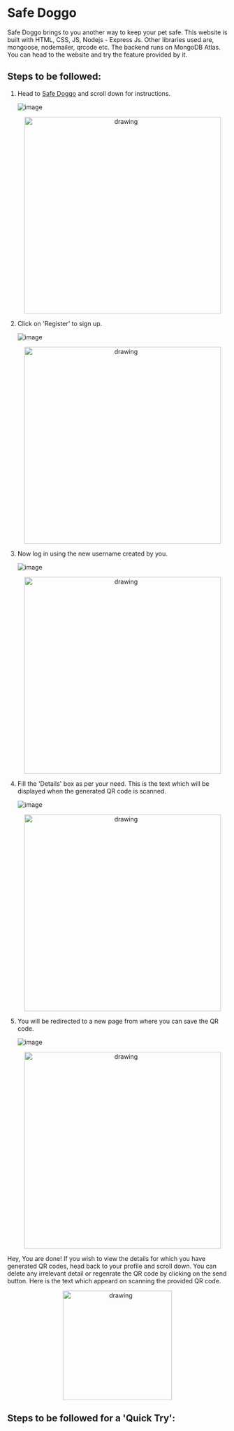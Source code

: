 # Safe Doggo

Safe Doggo brings to you another way to keep your pet safe. This website is built with HTML, CSS, JS, Nodejs - Express Js. Other libraries used are, mongoose, nodemailer, qrcode etc. The backend runs on MongoDB Atlas. You can head to the website and try the feature provided by it. 


## Steps to be followed:

1. Head to [Safe Doggo](https://safe-doggo.herokuapp.com/) and scroll down for instructions.
   
      ![image](https://user-images.githubusercontent.com/51106967/99420242-01757080-2923-11eb-9eff-6f6be5ed08c9.png)
      <p align="center">
         <img src="https://user-images.githubusercontent.com/51106967/99420242-01757080-2923-11eb-9eff-6f6be5ed08c9.png" alt="drawing" width="450"/>
      </p>

1. Click on 'Register' to sign up.

      ![image](https://user-images.githubusercontent.com/51106967/99420774-a2642b80-2923-11eb-8a8e-b4f471eb5d17.png)
      <p align="center">
         <img src="https://user-images.githubusercontent.com/51106967/99420774-a2642b80-2923-11eb-8a8e-b4f471eb5d17.png" alt="drawing" width="450"/>
      </p>


1. Now log in using the new username created by you.

      ![image](https://user-images.githubusercontent.com/51106967/99421030-f1aa5c00-2923-11eb-8b56-4e46176ea041.png)
      <p align="center">
         <img src="https://user-images.githubusercontent.com/51106967/99421030-f1aa5c00-2923-11eb-8b56-4e46176ea041.png" alt="drawing" width="450"/>
      </p>

1. Fill the 'Details' box as per your need. This is the text which will be displayed when the generated QR code is scanned.

      ![image](https://user-images.githubusercontent.com/51106967/99422039-15ba6d00-2925-11eb-8c35-23da381ef870.png)
      <p align="center">
         <img src="https://user-images.githubusercontent.com/51106967/99422039-15ba6d00-2925-11eb-8c35-23da381ef870.png" alt="drawing" width="450"/>
      </p>

1. You will be redirected to a new page from where you can save the QR code.

      ![image](https://user-images.githubusercontent.com/51106967/99422211-51edcd80-2925-11eb-8e37-28d3fdbe0548.png)
      <p align="center">
         <img src="https://user-images.githubusercontent.com/51106967/99422211-51edcd80-2925-11eb-8e37-28d3fdbe0548.png" alt="drawing" width="450"/>
      </p>

Hey, You are done! If you wish to view the details for which you have generated QR codes, head back to your profile and scroll down. You can delete any irrelevant detail or regenrate the QR code by clicking on the send button. Here is the text which appeard on scanning the provided QR code.
   
   <p align="center">
      <img src="https://user-images.githubusercontent.com/51106967/99424894-3801ba00-2928-11eb-847d-7123c4903576.png" alt="drawing" width="250"/>
   </p>




## Steps to be followed for a 'Quick Try':
